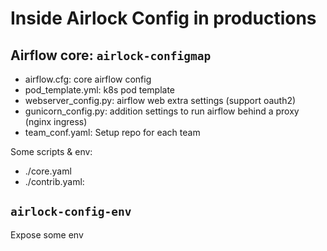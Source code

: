 # Inside Airlock Config in productions

## Airflow core: `airlock-configmap`

- airflow.cfg: core airflow config
- pod_template.yml: k8s pod template
- webserver_config.py: airflow web extra settings (support oauth2)
- gunicorn_config.py: addition settings to run airflow behind a proxy (nginx ingress)
- team_conf.yaml: Setup repo for each team


Some scripts & env:
- ./core.yaml
- ./contrib.yaml:


## `airlock-config-env`

Expose some env
